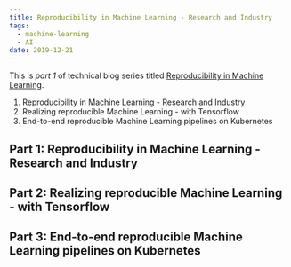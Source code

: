 ```yaml
---
title: Reproducibility in Machine Learning - Research and Industry
tags:
  - machine-learning
  - AI   
date: 2019-12-21
---
```


This is *part 1* of technical blog series titled [Reproducibility in Machine Learning]. 
1. Reproducibility in Machine Learning - Research and Industry
2. Realizing reproducible Machine Learning - with Tensorflow 
3. End-to-end reproducible Machine Learning pipelines on Kubernetes


## Part 1: Reproducibility in Machine Learning - Research and Industry


## Part 2: Realizing reproducible Machine Learning - with Tensorflow 

## Part 3: End-to-end reproducible Machine Learning pipelines on Kubernetes



[Reproducibility in Machine Learning]: /2019/12/20/Reproducibility-in-machine-learning.html
[Part 1]: /2019/12/21/Reproducible-ml-research-n-industry.html
[Part 2]: /2019/12/22/Reproducible-ml-tensorflow.html
[Part 3]: /2019/12/23/Reproducible-ml-pipeline-k8s.html
